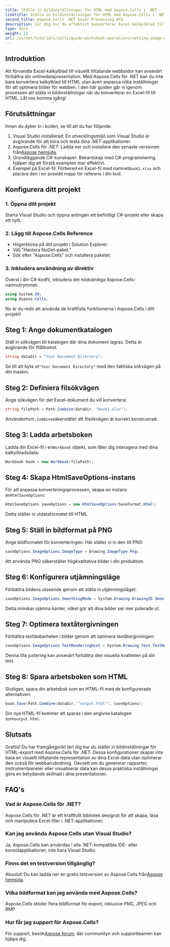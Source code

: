 ```yaml
---
title: Ställa in bildinställningar för HTML med Aspose.Cells i .NET
linktitle: Ställa in bildinställningar för HTML med Aspose.Cells i .NET
second_title: Aspose.Cells .NET Excel Processing API
description: Lär dig hur du effektivt konverterar Excel-kalkylblad till visuellt tilltalande HTML-webbsidor med Aspose.Cells för .NET. Den här steg-för-steg-guiden täcker allt från att ställa in bildinställningar till att optimera textåtergivningen.
type: docs
weight: 11
url: /sv/net/tutorials/cells/guide-worksheet-operations/setting-image-preferences/
---
```

## Introduktion

Att förvandla Excel-kalkylblad till visuellt tilltalande webbsidor kan avsevärt förbättra din onlinedatapresentation. Med Aspose.Cells för .NET kan du inte bara konvertera kalkylblad till HTML utan även anpassa olika inställningar för att optimera bilder för webben. I den här guiden går vi igenom processen att ställa in bildinställningar när du konverterar en Excel-fil till HTML. Låt oss komma igång!

## Förutsättningar

Innan du dyker in i koden, se till att du har följande:

1. Visual Studio installerad: En utvecklingsmiljö som Visual Studio är avgörande för att köra och testa dina .NET-applikationer.
2.  Aspose.Cells för .NET: Ladda ner och installera den senaste versionen från[Aspose hemsida](https://releases.aspose.com/cells/net/).
3. Grundläggande C#-kunskaper: Bekantskap med C#-programmering hjälper dig att förstå exemplen mer effektivt.
4.  Exempel på Excel-fil: Förbered en Excel-fil med namnet`Book1.xlsx` och placera den i en avsedd mapp för referens i din kod.

## Konfigurera ditt projekt

### 1. Öppna ditt projekt

Starta Visual Studio och öppna antingen ett befintligt C#-projekt eller skapa ett nytt.

### 2. Lägg till Aspose.Cells Reference

- Högerklicka på ditt projekt i Solution Explorer.
- Välj "Hantera NuGet-paket."
- Sök efter "Aspose.Cells" och installera paketet.

### 3. Inkludera användning av direktiv

Överst i din C#-kodfil, inkludera det nödvändiga Aspose.Cells-namnutrymmet:

```csharp
using System.IO;
using Aspose.Cells;
```

Nu är du redo att använda de kraftfulla funktionerna i Aspose.Cells i ditt projekt!

## Steg 1: Ange dokumentkatalogen

Ställ in sökvägen till katalogen där dina dokument lagras. Detta är avgörande för filåtkomst.

```csharp
string dataDir = "Your Document Directory";
```

 Se till att byta ut`"Your Document Directory"` med den faktiska sökvägen på din maskin.

## Steg 2: Definiera filsökvägen

Ange sökvägen för det Excel-dokument du vill konvertera:

```csharp
string filePath = Path.Combine(dataDir, "Book1.xlsx");
```

 Använder`Path.Combine`säkerställer att filsökvägen är korrekt konstruerad.

## Steg 3: Ladda arbetsboken

 Ladda din Excel-fil i en`Workbook` objekt, som låter dig interagera med dina kalkylbladsdata:

```csharp
Workbook book = new Workbook(filePath);
```

## Steg 4: Skapa HtmlSaveOptions-instans

 För att anpassa konverteringsprocessen, skapa en instans av`HtmlSaveOptions`:

```csharp
HtmlSaveOptions saveOptions = new HtmlSaveOptions(SaveFormat.Html);
```

Detta ställer in utdataformatet till HTML.

## Steg 5: Ställ in bildformat på PNG

Ange bildformatet för konverteringen. Här ställer vi in den till PNG:

```csharp
saveOptions.ImageOptions.ImageType = Drawing.ImageType.Png;
```

Att använda PNG säkerställer högkvalitativa bilder i din produktion.

## Steg 6: Konfigurera utjämningsläge

Förbättra bildens utseende genom att ställa in utjämningsläget:

```csharp
saveOptions.ImageOptions.SmoothingMode = System.Drawing.Drawing2D.SmoothingMode.AntiAlias;
```

Detta minskar ojämna kanter, vilket gör att dina bilder ser mer polerade ut.

## Steg 7: Optimera textåtergivningen

Förbättra textläsbarheten i bilder genom att optimera textåtergivningen:

```csharp
saveOptions.ImageOptions.TextRenderingHint = System.Drawing.Text.TextRenderingHint.AntiAlias;
```

Denna lilla justering kan avsevärt förbättra den visuella kvaliteten på din text.

## Steg 8: Spara arbetsboken som HTML

Slutligen, spara din arbetsbok som en HTML-fil med de konfigurerade alternativen:

```csharp
book.Save(Path.Combine(dataDir, "output.html"), saveOptions);
```

Din nya HTML-fil kommer att sparas i den angivna katalogen som`output.html`.

## Slutsats

Grattis! Du har framgångsrikt lärt dig hur du ställer in bildinställningar för HTML-export med Aspose.Cells för .NET. Dessa konfigurationer skapar inte bara en visuellt tilltalande representation av dina Excel-data utan optimerar den också för webbanvändning. Oavsett om du genererar rapporter, instrumentpaneler eller visualiserar data kan dessa praktiska inställningar göra en betydande skillnad i dina presentationer.

## FAQ's

### Vad är Aspose.Cells för .NET?

Aspose.Cells för .NET är ett kraftfullt bibliotek designat för att skapa, läsa och manipulera Excel-filer i .NET-applikationer.

### Kan jag använda Aspose.Cells utan Visual Studio?

Ja, Aspose.Cells kan användas i alla .NET-kompatibla IDE- eller konsolapplikationer, inte bara Visual Studio.

### Finns det en testversion tillgänglig?

 Absolut! Du kan ladda ner en gratis testversion av Aspose.Cells från[Aspose hemsida](https://releases.aspose.com/).

### Vilka bildformat kan jag använda med Aspose.Cells?

Aspose.Cells stöder flera bildformat för export, inklusive PNG, JPEG och BMP.

### Hur får jag support för Aspose.Cells?

 För support, besök[Aspose forum](https://forum.aspose.com/c/cells/9), där communityn och supportteamen kan hjälpa dig.